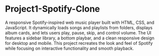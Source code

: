 # Project1-Spotify-Clone
A responsive Spotify-inspired web music player built with HTML, CSS, and JavaScript.
It dynamically loads songs and playlists from folders, displays album cards, and lets users play, pause, skip, and control volume.
The UI features a sidebar library, a bottom playbar, and a clean responsive design for desktop and mobile.
This project recreates the look and feel of Spotify while focusing on interactive functionality and smooth playback.
